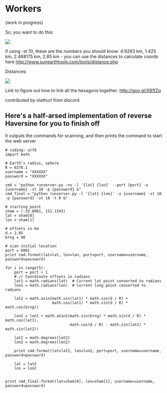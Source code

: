 # Workers

(work in progress)

So, you want to do this:

![](http://i.imgur.com/soznlqc.png)

 if using -st 10, these are the numbers you should know: 4.9283 km, 1.425 km, 2.468175 km, 2.85 km - you can use the distances to calculate coords here http://www.sunearthtools.com/tools/distance.php

Distances:

![](http://i.imgur.com/ZHSo3GN.png)

Link to figure out how to link all the hexagons together: http://goo.gl/X81fZq

contributed by olathurl from discord

## Here's a half-arsed implementation of reverse Haversine for you to finish off
It outputs the commands for scanning, and then prints the command to start the web server

```
# coding: utf8
import math

# Earth’s radius, sphere
R = 6378.1
username = "XXXXXX"
password = "XXXXXX"

cmd = "python runserver.py -ns -l '{lat} {lon}' --port {port} -u {username} -st 10 -p {password} &"
cmd_final = "python runserver.py -l '{lat} {lon}' -u {username} -st 10 -p {password} -st 10 -t 0 &"

# starting point
sham = (-33.8961, 151.1543)
lat = sham[0]
lon = sham[1]

# offsets in km
d = 2.85
brng = 90

# scan initial location
port = 6001
print cmd.format(lat=lat, lon=lon, port=port, username=username, password=password)

for i in range(5):
    port = port + 1
    # // Coordinate offsets in radians
    lat1 = math.radians(lat)  # Current lat point converted to radians
    lon1 = math.radians(lon)  # Current long point converted to radians

    lat2 = math.asin(math.sin(lat1) * math.cos(d / R) +
                     math.cos(lat1) * math.sin(d / R) * math.cos(brng))

    lon2 = lon1 + math.atan2(math.sin(brng) * math.sin(d / R) * math.cos(lat1),
                             math.cos(d / R) - math.sin(lat1) * math.sin(lat2))

    lat2 = math.degrees(lat2)
    lon2 = math.degrees(lon2)

    print cmd.format(lat=lat2, lon=lon2, port=port, username=username, password=password)

    lat = lat2
    lon = lon2


print cmd_final.format(lat=sham[0], lon=sham[1], username=username, password=password)
```